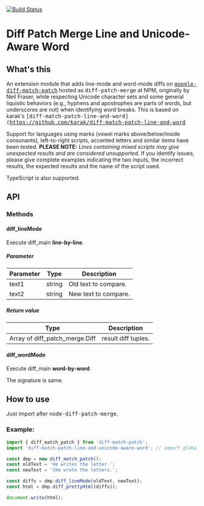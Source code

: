
[![Build Status](https://travis-ci.org/karak/diff-match-patch-line-and-word.svg?branch=master)](https://travis-ci.org/karak/diff-match-patch-line-and-word)

Diff Patch Merge Line and Unicode-Aware Word
====

What's this
----
An extension module that adds line-mode and word-mode diffs on 
<tt>[google-diff-match-patch](https://github.com/google/diff-match-patch)</tt> 
hosted as <tt>diff-patch-merge</tt> at NPM, originally by Neil Fraser, while respecting 
Unicode character sets and some general liquistic behaviors (e.g., hyphens and
apostrophes are parts of words, but underscores are not) when identifying word breaks.
This is based on karak's <tt>[diff-match-patch-line-and-word](https://github.com/karak/diff-match-patch-line-and-word</tt>

Support for languages using marks (vowel marks above/below/inside consonants), left-to-right
scripts, accented letters and similar items have been tested.  **PLEASE NOTE:** _Lines containing
mixed scripts may give unexpected results and are considered unsupported._ If you identify issues,
please give complete examples indicating the two inputs, the incorrect results, the expected results
and the name of the script used.

TypeScript is also supported.

API
----

### Methods

#### diff\_lineMode

Execute diff\_main __line-by-line__.

##### Parameter

|Parameter|Type  |Description|
|---------|------|-----------|
|text1    |string|Old text to compare.|
|text2    |string|New text to compare.|

##### Return value

|Type|Description|
|----|-----------|
|Array of diff\_patch\_merge.Diff|result diff tuples.|


#### diff\_wordMode

Execute diff\_main __word-by-word__.

The signature is same.

How to use
----

Just import after <tt>node-diff-patch-merge</tt>.

### Example:

```javascript
import { diff_match_patch } from 'diff-match-patch';
import 'diff-match-patch-line-and-unicode-aware-word'; // import globally to patch the class.

const dmp = new diff_match_patch();
const oldText = 'He writes the letter.';
const newText = 'She wrote the letters.';

const diffs = dmp.diff_lineMode(oldText, newText);
const html = dmp.diff_prettyHtml(diffs));

document.write(html);
```
